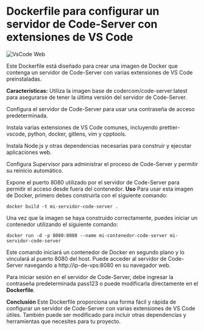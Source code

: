 # Dockerfile para configurar un servidor de Code-Server con extensiones de VS Code
![VsCode Web](https://i.ibb.co/DYbq1Pg/Captura2.png)

Este Dockerfile está diseñado para crear una imagen de Docker que contenga un servidor de Code-Server con varias extensiones de VS Code preinstaladas.

**Características:**
Utiliza la imagen base de codercom/code-server:latest para asegurarse de tener la última versión del servidor de Code-Server.

Configura el servidor de Code-Server para usar una contraseña de acceso predeterminada.

Instala varias extensiones de VS Code comunes, incluyendo prettier-vscode, python, docker, gitlens, vim y cpptools.

Instala Node.js y otras dependencias necesarias para construir y ejecutar aplicaciones web.

Configura Supervisor para administrar el proceso de Code-Server y permitir su reinicio automático.

Expone el puerto 8080 utilizado por el servidor de Code-Server para permitir el acceso desde fuera del contenedor.
**Uso**
Para usar esta imagen de Docker, primero debes construirla con el siguiente comando:

    docker build -t mi-servidor-code-server .
Una vez que la imagen se haya construido correctamente, puedes iniciar un contenedor utilizando el siguiente comando:

    docker run -d -p 8080:8080 --name mi-contenedor-code-server mi-servidor-code-server
Este comando iniciará un contenedor de Docker en segundo plano y lo vinculará al puerto 8080 del host. Puede acceder al servidor de Code-Server navegando a http://ip-de-vps:8080 en su navegador web.

Para iniciar sesión en el servidor de Code-Server, debe ingresar la contraseña predeterminada pass123 o puede modificarla directamente en el **Dockerfile**.

**Conclusión**
Este Dockerfile proporciona una forma fácil y rápida de configurar un servidor de Code-Server con varias extensiones de VS Code útiles. También puede ser modificado para incluir otras dependencias y herramientas que necesites para tu proyecto.
